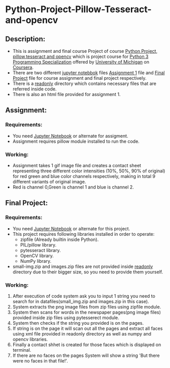 # Python-Project-Pillow-Tesseract-and-opencv
## Description:
- This is assignment and final course Project of course [Python Project, pillow,tesseract and opencv](https://www.coursera.org/learn/python-project) which is project course for [Python 3 Programming Specialization](https://www.coursera.org/specializations/python-3-programming) offered by [University of Michigan](https://umich.edu/) on [Coursera](https://www.coursera.org/).  
- There are two different [jupyter notebbok](https://jupyter.org/) files [Assignment 1](https://github.com/ahmadabdullah407/Python-Project-Pillow-Tesseract-and-opencv/blob/main/assignment_1.ipynb) file and [Final Project](https://github.com/ahmadabdullah407/Python-Project-Pillow-Tesseract-and-opencv/blob/main/Final%20project.ipynb) file for course assignment and final project respectively.
- There is a [readonly](https://github.com/ahmadabdullah407/Python-Project-Pillow-Tesseract-and-opencv/tree/main/readonly) directory which contains necessary files that are referred inside code.
- There is also an html file provided for assignment 1.
## Assignment:
  ### Requirements:
  - You need [Jupyter Notebook](https://jupyter.org/) or alternate for assigment.
  - Assignment requires pillow module installed to run the code.
  ### Working:
  - Assignment takes 1 gif image file and creates a contact sheet representing three different color intensities (10%, 50%, 90% of original) for red green and blue color channels respectively, making in total 9 different variants of original image.
  - Red is channel 0,Green is channel 1 and blue is channel 2.
## Final Project:
### Requirements:
- You need [Jupyter Notebook](https://jupyter.org/) or alternate for this project.
- This project requires following libraries installed in order to operate:
  - zipfile (Already builtin inside Python).
  - PIL/pillow library.
  - pytesseract library.
  - OpenCV library.
  - NumPy library.
- small-img.zip and images.zip files are not provided inside [readonly](https://github.com/ahmadabdullah407/Python-Project-Pillow-Tesseract-and-opencv/tree/main/readonly) directory due to their bigger size, so you need to provide them yourself.
### Working:
1. After execution of code system ask you to input 1 string you need to search for in datafiles(small_img.zip and images.zip in this case).
2. System extracts the png image files from zip files using zipfile module.
3. System then scans for words in the newspaper pages(png image files) provided inside zip files using pytesserect module.
4. System then checks if the string you provided is on the pages.
5. If string is on the page it will scan out all the pages and extract all faces using xml file provided in readonly directory as well as numpy and opencv libraries.
6. Finally a contact shhet is created for those faces which is displayed on terminal.
7. If there are no faces on the pages System will show a string 'But there were no faces in that file!'.
